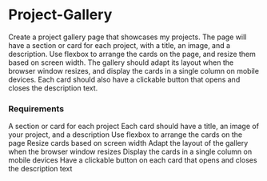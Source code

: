 # Project-Gallery
Create a project gallery page that showcases my projects. The page will have a section or card for each project, with a title, an image, and a description. Use flexbox to arrange the cards on the page, and resize them based on screen width. The gallery should adapt its layout when the browser window resizes, and display the cards in a single column on mobile devices. Each card should also have a clickable button that opens and closes the description text.

### Requirements
A section or card for each project
Each card should have a title, an image of your project, and a description
Use flexbox to arrange the cards on the page
Resize cards based on screen width
Adapt the layout of the gallery when the browser window resizes
Display the cards in a single column on mobile devices
Have a clickable button on each card that opens and closes the description text